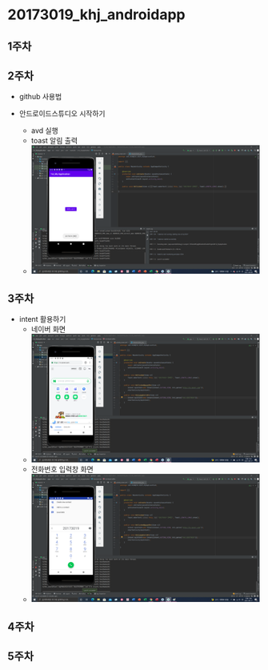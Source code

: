 # 20173019_khj_androidapp

## 1주차

## 2주차

  - github 사용법
  
  - 안드로이드스튜디오 시작하기
      - avd 실행
      - toast 알림 출력
      - <img width="" height="" src="/png/2주차과제.png"></img>
## 3주차
   - intent 활용하기
      - 네이버 화면
      - <img width="" height="" src="/png/3주차과제_2.png"></img>
      - 전화번호 입력창 화면
      - <img width="" height="" src="/png/3주차과제_1.png"></img>
## 4주차
## 5주차

